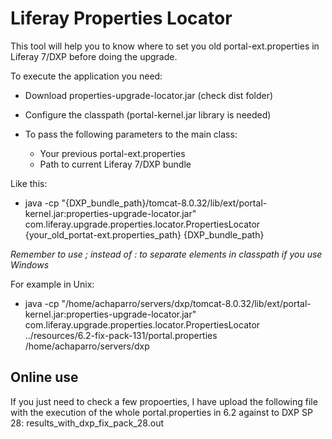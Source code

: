 # Liferay Properties Locator
This tool will help you to know where to set you old portal-ext.properties in Liferay 7/DXP before doing the upgrade.

To execute the application you need:
- Download properties-upgrade-locator.jar (check dist folder)
- Configure the classpath (portal-kernel.jar library is needed)

- To pass the following parameters to the main class:
    - Your previous portal-ext.properties
    - Path to current Liferay 7/DXP bundle

Like this:
- java -cp "{DXP_bundle_path}/tomcat-8.0.32/lib/ext/portal-kernel.jar:properties-upgrade-locator.jar" com.liferay.upgrade.properties.locator.PropertiesLocator {your_old_portat-ext.properties_path} {DXP_bundle_path}

*Remember to use ; instead of : to separate elements in classpath if you use Windows*

For example in Unix:
- java -cp "/home/achaparro/servers/dxp/tomcat-8.0.32/lib/ext/portal-kernel.jar:properties-upgrade-locator.jar" com.liferay.upgrade.properties.locator.PropertiesLocator ../resources/6.2-fix-pack-131/portal.properties /home/achaparro/servers/dxp

## Online use
If you just need to check a few propoerties, I have upload the following file with the execution of the whole portal.properties in 6.2 against to DXP SP 28:
results_with_dxp_fix_pack_28.out